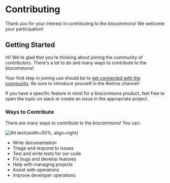 # Contributing

Thank you for your interest in contributing to the biocommons! We welcome your participation!

## Getting Started

Hi! We're glad that you're thinking about joining the community of contributors.  There's a lot to
do and many ways to contribute to the biocommons!

Your first step in joining use should be to [get connected with the
community](getting-connected.md). Be sure to introduce yourself in the #intros channel! 

If you have a specific feature in mind for a biocommons product, feel free to open the topic on
slack or create an issue in the appropriate project.

### Ways to Contribute

There are many ways to contribute to the biocommons! You can:

![Alt text](ways-to-help.png){width=50%, align=right}

- Write documentation
- Triage and respond to issues
- Test and write tests for our code
- Fix bugs and develop features
- Help with managing projects
- Assist with operations
- Improve developer operations
